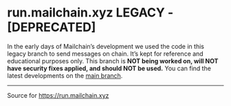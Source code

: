# run.mailchain.xyz LEGACY - [DEPRECATED]

In the early days of Mailchain’s development we used the code in this legacy branch to send messages on chain. It’s kept for reference and educational purposes only. This branch is **NOT being worked on, will NOT have security fixes applied, and should NOT be used.** You can find the latest developments on the [main branch](https://github.com/mailchain/mailchain).

-----
Source for https://run.mailchain.xyz
